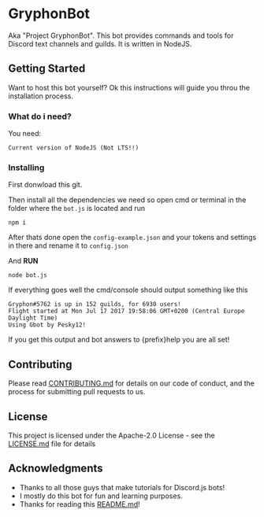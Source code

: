 # GryphonBot

Aka "Project GryphonBot". This bot provides commands and tools for Discord text channels and guilds. It is written in NodeJS.

## Getting Started

Want to host this bot yourself? Ok this instructions will guide you throu the installation process.

### What do i need?

You need:

```
Current version of NodeJS (Not LTS!!)
```

### Installing


First donwload this git.

Then install all the dependencies we need so open cmd or terminal in the folder where the `bot.js` is located and run

```
npm i
```

After thats done open the `config-example.json` and your tokens and settings in there and rename it to `config.json`

And **RUN**

```
node bot.js
```
If everything goes well the cmd/console should output something like this
```
Gryphon#5762 is up in 152 guilds, for 6930 users!
Flight started at Mon Jul 17 2017 19:58:06 GMT+0200 (Central Europe Daylight Time)
Using Gbot by Pesky12!
```

If you get this output and bot answers to {prefix}help you are all set!

## Contributing

Please read [CONTRIBUTING.md](https://github.com/Pesky12/GryphonNest/blob/master/CONTRIBUTING.md) for details on our code of conduct, and the process for submitting pull requests to us.

## License

This project is licensed under the Apache-2.0 License - see the [LICENSE.md](LICENSE.md) file for details

## Acknowledgments

* Thanks to all those guys that make tutorials for Discord.js bots!
* I mostly do this bot for fun and learning purposes.
* Thanks for reading this [README.md](License.md)!
